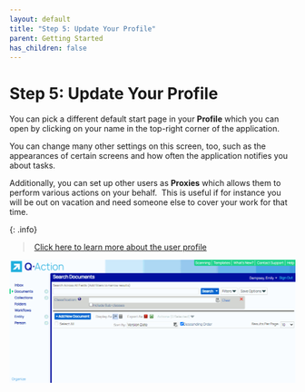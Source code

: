 ```yaml
---
layout: default
title: "Step 5: Update Your Profile"
parent: Getting Started
has_children: false
---
```

# Step 5: Update Your Profile
You can pick a different default start page in your **Profile** which you can open by clicking on your name in the top-right corner of the application.

You can change many other settings on this screen, too, such as the appearances of certain screens and how often the application notifies you about tasks.

Additionally, you can set up other users as **Proxies** which allows them to perform various actions on your behalf.  This is useful if for instance you will be out on vacation and need someone else to cover your work for that time.

{: .info}
> [Click here to learn more about the user profile](/docs/user-preferences/)


![](/assets/images/user-profile-default-start-page.gif)